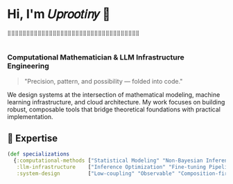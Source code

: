 # Hi, I'm 𝑈𝑝𝑟𝑜𝑜𝑡𝑖𝑛𝑦 👋


```⣿⣿⣿⣿⣿⣿⣿⣿⣿⣿⣿⣿⣿⣿⣿⣿⣿⣿⣿⣿⣿⣿⣿⣿⣿⣿⣿⣿⣿⣿⣿⣿⣿⣿⣿```
# 
### Computational Mathematician & LLM Infrastructure Engineering

> "Precision, pattern, and possibility — folded into code."

We design systems at the intersection of mathematical modeling, machine learning infrastructure, and cloud architecture. My work focuses on building robust, composable tools that bridge theoretical foundations with practical implementation.

## 🔬 Expertise

```clojure
(def specializations
  {:computational-methods ["Statistical Modeling" "Non-Bayesian Inference" "Causal Analysis"]
   :llm-infrastructure    ["Inference Optimization" "Fine-tuning Pipelines" "Traceable Systems"]
   :system-design         ["Low-coupling" "Observable" "Composition-first"]})
